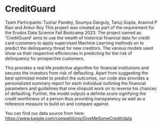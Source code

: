 # CreditGuard
Team Participants: Tushar Pandey, Soumya Ganguly, Tanuj Gupta, Aravind P Ravi and Ankur Roy
This project was created as part of the requirement for the Erodos Data Science Fall Bootcamp 2023. The project named as 'CreditGuard' aims to use the wealth of historical financial data for credit card customers to apply supervised Machine Learning methods on to predict the delinquency threat for new creditors. The various models used show us their respective efficiencies in predicting for the risk of delinquency for prospective customers.

This provides a real life predictive algorithm for financial institutions and secures the investors from risk of defaulting. Apart from suggesting the best optimized model to predict the outcomes, our code also provides a personalized summary report for each individual outlining the financial parameters and guidelines that one shopuld work on to reverse his chances of defaulting.
Further, the model outputs a definite score signifying the credit worthiness of a person thus providing transparency as well as a reference measure to build on and compare against.

You can find our data source from here: https://www.kaggle.com/competitions/GiveMeSomeCredit/data

